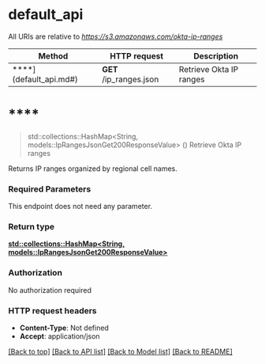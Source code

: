 # default_api

All URIs are relative to *https://s3.amazonaws.com/okta-ip-ranges*

Method | HTTP request | Description
------------- | ------------- | -------------
****](default_api.md#) | **GET** /ip_ranges.json | Retrieve Okta IP ranges


# ****
> std::collections::HashMap<String, models::IpRangesJsonGet200ResponseValue> ()
Retrieve Okta IP ranges

Returns IP ranges organized by regional cell names.

### Required Parameters
This endpoint does not need any parameter.

### Return type

[**std::collections::HashMap<String, models::IpRangesJsonGet200ResponseValue>**](_ip_ranges_json_get_200_response_value.md)

### Authorization

No authorization required

### HTTP request headers

 - **Content-Type**: Not defined
 - **Accept**: application/json

[[Back to top]](#) [[Back to API list]](../README.md#documentation-for-api-endpoints) [[Back to Model list]](../README.md#documentation-for-models) [[Back to README]](../README.md)

